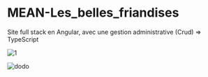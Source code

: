 # MEAN-Les_belles_friandises
Site full stack en Angular, avec une gestion administrative (Crud) => TypeScript

![1](https://user-images.githubusercontent.com/67880193/115338868-b54c8780-a171-11eb-9613-f6f6bb2ffe30.png)

![dodo](https://user-images.githubusercontent.com/67880193/115338897-c09fb300-a171-11eb-8a69-46a5fc55c09c.png)
